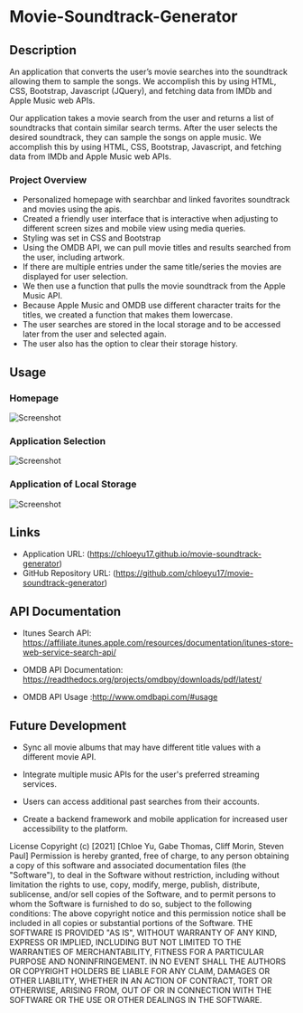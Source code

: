 # Movie-Soundtrack-Generator

## Description 


An application that converts the user’s movie searches into the soundtrack allowing them to sample the songs. We accomplish this by using HTML, CSS, Bootstrap, Javascript (JQuery), and fetching data from IMDb and Apple Music web APIs.

Our application takes a movie search from the user and returns a list of soundtracks that contain similar search terms.  After the user selects the desired soundtrack, they can sample the songs on apple music. We accomplish this by using HTML, CSS, Bootstrap, Javascript, and fetching data from IMDb and Apple Music web APIs.


### Project Overview

* Personalized homepage with searchbar and linked favorites soundtrack and movies using the apis.
* Created a friendly user interface that is interactive when adjusting to different screen sizes and mobile view using media queries. 
* Styling was set in CSS and Bootstrap 
* Using the OMDB API, we can pull movie titles and results searched from the user, including artwork. 
* If there are multiple entries under the same title/series the movies are displayed for user selection. 
* We then use a function that pulls the movie soundtrack from the Apple Music API.
* Because Apple Music and OMDB use different character traits for the titles, we created a function that makes them lowercase.  
* The user searches are stored in the local storage and to be accessed later from the user and selected again. 
* The user also has the option to clear their storage history.  

## Usage  

### Homepage  
![Screenshot]()

### Application Selection 
![Screenshot]()

### Application of Local Storage
![Screenshot]()

## Links

* Application URL: (https://chloeyu17.github.io/movie-soundtrack-generator)
* GitHub Repository URL: (https://github.com/chloeyu17/movie-soundtrack-generator)

## API Documentation

* Itunes Search API: https://affiliate.itunes.apple.com/resources/documentation/itunes-store-web-service-search-api/

* OMDB API Documentation: https://readthedocs.org/projects/omdbpy/downloads/pdf/latest/

* OMDB API Usage :http://www.omdbapi.com/#usage

## Future Development 

* Sync all movie albums that may have different title values with a different movie API. 

* Integrate multiple music APIs for the user's preferred streaming services. 

* Users can access additional past searches from their accounts. 

* Create a backend framework and mobile application for increased user accessibility to the platform. 



License
Copyright (c) [2021] [Chloe Yu, Gabe Thomas, Cliff Morin, Steven Paul]
Permission is hereby granted, free of charge, to any person obtaining a copy of this software and associated documentation files (the "Software"), to deal in the Software without restriction, including without limitation the rights to use, copy, modify, merge, publish, distribute, sublicense, and/or sell copies of the Software, and to permit persons to whom the Software is furnished to do so, subject to the following conditions:
The above copyright notice and this permission notice shall be included in all copies or substantial portions of the Software.
THE SOFTWARE IS PROVIDED "AS IS", WITHOUT WARRANTY OF ANY KIND, EXPRESS OR IMPLIED, INCLUDING BUT NOT LIMITED TO THE WARRANTIES OF MERCHANTABILITY, FITNESS FOR A PARTICULAR PURPOSE AND NONINFRINGEMENT. IN NO EVENT SHALL THE AUTHORS OR COPYRIGHT HOLDERS BE LIABLE FOR ANY CLAIM, DAMAGES OR OTHER LIABILITY, WHETHER IN AN ACTION OF CONTRACT, TORT OR OTHERWISE, ARISING FROM, OUT OF OR IN CONNECTION WITH THE SOFTWARE OR THE USE OR OTHER DEALINGS IN THE SOFTWARE.
